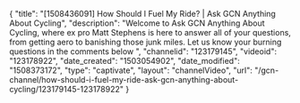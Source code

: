 {
    "title": "[1508436091] How Should I Fuel My Ride? | Ask GCN Anything About Cycling",
    "description": "Welcome to Ask GCN Anything About Cycling, where ex pro Matt Stephens is here to answer all of your questions, from getting aero to banishing those junk miles. Let us know your burning questions in the comments below ",
    "channelid": "123179145",
    "videoid": "123178922",
    "date_created": "1503054902",
    "date_modified": "1508373172",
    "type": "captivate",
    "layout": "channelVideo",
    "url": "\/gcn-channel\/how-should-i-fuel-my-ride-ask-gcn-anything-about-cycling\/123179145-123178922"
}